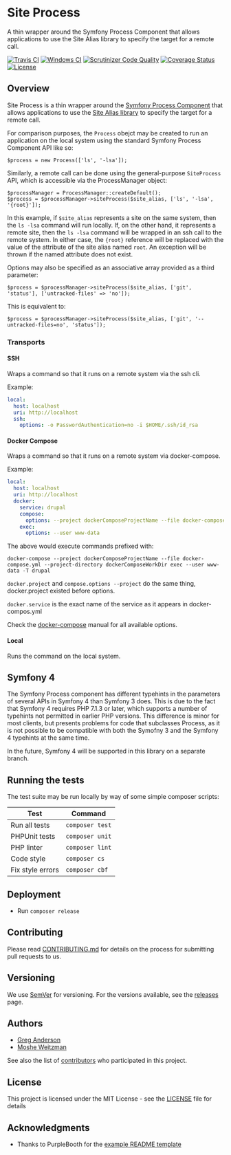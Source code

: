 # Site Process

A thin wrapper around the Symfony Process Component that allows applications to use the Site Alias library to specify the target for a remote call. 

[![Travis CI](https://travis-ci.org/consolidation/site-process.svg?branch=master)](https://travis-ci.org/consolidation/site-process)
[![Windows CI](https://ci.appveyor.com/api/projects/status/a4u1r5pj9jo1enje?svg=true)](https://ci.appveyor.com/project/greg-1-anderson/site-process)
[![Scrutinizer Code Quality](https://scrutinizer-ci.com/g/consolidation/site-process/badges/quality-score.png?b=master)](https://scrutinizer-ci.com/g/consolidation/site-process/?branch=master)
[![Coverage Status](https://coveralls.io/repos/github/consolidation/site-process/badge.svg?branch=master)](https://coveralls.io/github/consolidation/site-process?branch=master) 
[![License](https://img.shields.io/badge/license-MIT-408677.svg)](LICENSE)


## Overview

Site Process is a thin wrapper around the [Symfony Process Component](https://symfony.com/doc/3.4/components/process) that allows applications to use the [Site Alias library](https://github.com/consolidation/site-alias) to specify the target for a remote call.

For comparison purposes, the `Process` obejct may be created to run an application on the local system using the standard Symfony Process Component API like so:
```
$process = new Process(['ls', '-lsa']);
```
Similarly, a remote call can be done using the general-purpose `SiteProcess` API, which is accessible via the ProcessManager object:
```
$processManager = ProcessManager::createDefault();
$process = $processManager->siteProcess($site_alias, ['ls', '-lsa', '{root}']);
```
In this example, if `$site_alias` represents a site on the same system, then the `ls -lsa` command will run locally. If, on the other hand, it represents a remote site, then the `ls -lsa` command will be wrapped in an ssh call to the remote system. In either case, the `{root}` reference will be replaced with the value of the attribute of the site alias named `root`. An exception will be thrown if the named attribute does not exist.

Options may also be specified as an associative array provided as a third parameter:
```
$process = $processManager->siteProcess($site_alias, ['git', 'status'], ['untracked-files' => 'no']);
```
This is equivalent to:
```
$process = $processManager->siteProcess($site_alias, ['git', '--untracked-files=no', 'status']);
```
### Transports
#### SSH
Wraps a command so that it runs on a remote system via the ssh cli.

Example:
```yaml
local:
  host: localhost
  uri: http://localhost
  ssh:
    options: -o PasswordAuthentication=no -i $HOME/.ssh/id_rsa 

```
#### Docker Compose
Wraps a command so that it runs on a remote system via docker-compose.

Example:
```yaml
local:
  host: localhost
  uri: http://localhost
  docker:
    service: drupal
    compose:
      options: --project dockerComposeProjectName --file docker-compose.yml --project-directory dockerComposeWorkDir
    exec:
      options: --user www-data

```

The above would execute commands prefixed with:
```
docker-compose --project dockerComposeProjectName --file docker-compose.yml --project-directory dockerComposeWorkDir exec --user www-data -T drupal
```

`docker.project` and `compose.options --project` do the same thing, docker.project existed before options.

`docker.service` is the exact name of the service as it appears in docker-compos.yml

Check the [docker-compose](https://docs.docker.com/compose/reference/overview/) manual for all available options.

#### Local
Runs the command on the local system.

## Symfony 4

The Symfony Process component has different typehints in the parameters of several APIs in Symfony 4 than Symfony 3 does. This is due to the fact that Symfony 4 requires PHP 7.1.3 or later, which supports a number of typehints not permitted in earlier PHP versions. This difference is minor for most clients, but presents problems for code that subclasses Process, as it is not possible to be compatible with both the Symofny 3 and the Symfony 4 typehints at the same time.

In the future, Symfony 4 will be supported in this library on a separate branch.

## Running the tests

The test suite may be run locally by way of some simple composer scripts:

| Test             | Command
| ---------------- | ---
| Run all tests    | `composer test`
| PHPUnit tests    | `composer unit`
| PHP linter       | `composer lint`
| Code style       | `composer cs`     
| Fix style errors | `composer cbf`


## Deployment

- Run `composer release`

## Contributing

Please read [CONTRIBUTING.md](CONTRIBUTING.md) for details on the process for submitting pull requests to us.

## Versioning

We use [SemVer](http://semver.org/) for versioning. For the versions available, see the [releases](https://github.com/consolidation/site-process/releases) page.

## Authors

* [Greg Anderson](https://github.com/greg-1-anderson)
* [Moshe Weitzman](http://weitzman.github.com)

See also the list of [contributors](https://github.com/consolidation/site-process/contributors) who participated in this project.

## License

This project is licensed under the MIT License - see the [LICENSE](LICENSE) file for details

## Acknowledgments

* Thanks to PurpleBooth for the [example README template](https://gist.github.com/PurpleBooth/109311bb0361f32d87a2)
